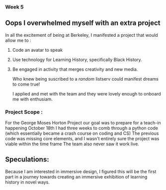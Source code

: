 ### Week 5 ###

## Oops I overwhelmed myself with an extra project ##

In all the excitement of being at Berkeley, I manifested a project that would allow me to : 
1. Code an avatar to speak
2. Use technology for Learning History, specifically Black History.
3. Be engaged in activity that merges creativity and new media.

   Who knew being suscribed to a _random_ listserv could manifest dreams to come true!
   
   I applied and met with the team and they were lovely enough to onboard me with enthusiam. 

### Project Scope : 
For the George Moses Horton Project our goal was to prepare for a teach-in happening October 18th
I had three weeks to comb through a python code (which essentially became a crash course on coding and CS) 
The previous code was missing core elements, and I wasn't entirely sure the project was viable within the time frame
The team also never saw it work live. 

## Speculations: 
Because I am interested in immersive design, I figured this will be the first part in a journey towards creating an immersive exhibition of 
learning history in novel ways.

